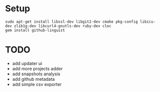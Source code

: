 # Setup

    sudo apt-get install libssl-dev libgit2-dev cmake pkg-config libicu-dev zlib1g-dev libcurl4-gnutls-dev ruby-dev cloc
    gem install github-linguist    

# TODO

- add updater ui
- add more projects adder
- add snapshots analysis
- add github metadata
- add simple csv exporter


